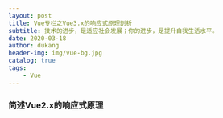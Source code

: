 ```yaml
---
layout: post
title: Vue专栏之Vue3.x的响应式原理剖析
subtitle: 技术的进步，是适应社会发展；你的进步，是提升自我生活水平。
date: 2020-03-18
author: dukang
header-img: img/vue-bg.jpg
catalog: true
tags: 
    - Vue
---
```


### 简述Vue2.x的响应式原理
